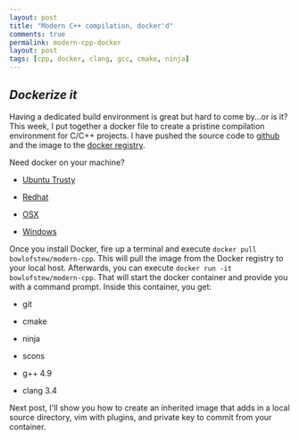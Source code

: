 ```yaml
---
layout: post
title: "Modern C++ compilation, docker'd"
comments: true
permalink: modern-cpp-docker
layout: post
tags: [cpp, docker, clang, gcc, cmake, ninja]
---
```

*Dockerize it*
-----

Having a dedicated build environment is great but hard to come by...or is it?  This week, I put together a docker file to create a 
pristine compilation environment for C/C++ projects.  I have pushed the source code to [github](https://github.com/bowlofstew/modern-cpp-docker) and the image to the [docker registry](https://registry.hub.docker.com/u/bowlofstew/modern-cpp).

Need docker on your machine?

  * [Ubuntu Trusty](http://buildvirtual.net/docker-installing-docker-on-ubuntu-trusty-14-04/)

  * [Redhat](http://www.itzgeek.com/how-tos/linux/centos-how-tos/installing-docker-on-centos-7-rhel-7-fedora-21.html#axzz3htx4zKNM)

  * [OSX](https://docs.docker.com/installation/mac/)

  * [Windows](https://docs.docker.com/installation/windows/)

Once you install Docker, fire up a terminal and execute `docker pull bowlofstew/modern-cpp`.  This will pull the image from the Docker registry to your local host.  Afterwards, you can execute `docker run -it bowlofstew/modern-cpp`. That will start the docker container and
provide you with a command prompt.  Inside this container, you get:

  * git

  * cmake

  * ninja

  * scons

  * g++ 4.9

  * clang 3.4

Next post, I'll show you how to create an inherited image that adds in a local source directory, vim with plugins, and private key to commit from your container.